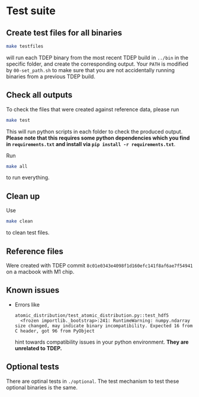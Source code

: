 Test suite
===

## Create test files for all binaries

```bash
make testfiles
```

will run each TDEP binary from the most recent TDEP build in `../bin` in the specific folder, and create the corresponding output. Your `PATH` is modified by `00-set_path.sh` to make sure that you are not accidentally running binaries from a previous TDEP build.

## Check all outputs

To check the files that were created against reference data, please run

```bash
make test
```

This will run python scripts in each folder to check the produced output. **Please note that this requires some python dependencies which you find in `requirements.txt` and install via `pip install -r requirements.txt`**.

Run

```bash
make all
```

to run everything.

## Clean up

Use

```bash
make clean
```

to clean test files.

## Reference files

Were created with TDEP commit `8c01e0343e4098f1d160efc141f8af6ae7f54941` on a macbook with M1 chip.

## Known issues

- Errors like
  ```
  atomic_distribution/test_atomic_distribution.py::test_hdf5
    <frozen importlib._bootstrap>:241: RuntimeWarning: numpy.ndarray size changed, may indicate binary incompatibility. Expected 16 from C header, got 96 from PyObject
  ```

  hint towards compatibility issues in your python environment. **They are unrelated to TDEP.**

## Optional tests

There are optinal tests in `./optional`. The test mechanism to test these optional binaries is the same.
